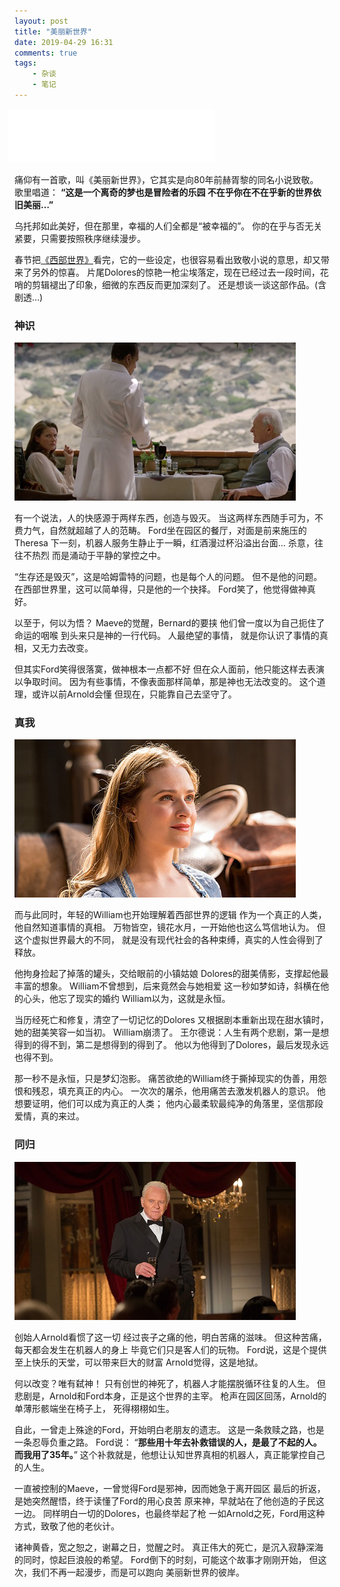 ```yaml
---
layout: post
title: "美丽新世界"
date: 2019-04-29 16:31
comments: true
tags: 
	- 杂谈
	- 笔记
---
```


<iframe frameborder="no" border="0" marginwidth="0" marginheight="0" width=330 height=86 src="//music.163.com/outchain/player?type=2&id=28949128&auto=0&height=66" style="margin-left: -10px;"></iframe>

痛仰有一首歌，叫《美丽新世界》，它其实是向80年前赫胥黎的同名小说致敬。
歌里唱道：
**“这是一个离奇的梦也是冒险者的乐园
不在乎你在不在乎新的世界依旧美丽…”**

乌托邦如此美好，但在那里，幸福的人们全都是“被幸福的”。
你的在乎与否无关紧要，只需要按照秩序继续漫步。

春节把[《西部世界》](https://movie.douban.com/subject/2338055/)看完，它的一些设定，也很容易看出致敬小说的意思，却又带来了另外的惊喜。
片尾Dolores的惊艳一枪尘埃落定，现在已经过去一段时间，花哨的剪辑褪出了印象，细微的东西反而更加深刻了。
还是想谈一谈这部作品。(含剧透…)

<!-- more -->

### 神识

![](/assets/blogImg/xbsj-1.jpg) 

有一个说法，人的快感源于两样东西，创造与毁灭。
当这两样东西随手可为，不费力气，自然就超越了人的范畴。
Ford坐在园区的餐厅，对面是前来施压的Theresa
下一刻，机器人服务生静止于一瞬，红酒漫过杯沿溢出台面…
杀意，往往不热烈
而是涌动于平静的掌控之中。

“生存还是毁灭”，这是哈姆雷特的问题，也是每个人的问题。
但不是他的问题。
在西部世界里，这可以简单得，只是他的一个抉择。
Ford笑了，他觉得做神真好。

以至于，何以为悟？
Maeve的觉醒，Bernard的要挟
他们曾一度以为自己扼住了命运的咽喉
到头来只是神的一行代码。
人最绝望的事情，
就是你认识了事情的真相，又无力去改变。

但其实Ford笑得很落寞，做神根本一点都不好
但在众人面前，他只能这样去表演以争取时间。
因为有些事情，不像表面那样简单，那是神也无法改变的。
这个道理，或许以前Arnold会懂
但现在，只能靠自己去坚守了。

### 真我

![](/assets/blogImg/xbsj-2.jpg) 

而与此同时，年轻的William也开始理解着西部世界的逻辑
作为一个真正的人类，他自然知道事情的真相。
万物皆空，镜花水月，一开始他也这么笃信地认为。
但这个虚拟世界最大的不同，
就是没有现代社会的各种束缚，真实的人性会得到了释放。

他拘身捡起了掉落的罐头，交给眼前的小镇姑娘
Dolores的甜美倩影，支撑起他最丰富的想象。
William不曾想到，后来竟然会与她相爱
这一秒如梦如诗，斜横在他的心头，他忘了现实的婚约
William以为，这就是永恒。

当历经死亡和修复，清空了一切记忆的Dolores
又根据剧本重新出现在甜水镇时，她的甜美笑容一如当初。
William崩溃了。
王尔德说：人生有两个悲剧，第一是想得到的得不到，第二是想得到的得到了。
他以为他得到了Dolores，最后发现永远也得不到。

那一秒不是永恒，只是梦幻泡影。
痛苦欲绝的William终于撕掉现实的伪善，用怨恨和残忍，填充真正的内心。
一次次的屠杀，他用痛苦去激发机器人的意识。
他想要证明，他们可以成为真正的人类；
他内心最柔软最纯净的角落里，坚信那段爱情，真的来过。

### 同归

![](/assets/blogImg/xbsj-3.jpg)
 
创始人Arnold看惯了这一切
经过丧子之痛的他，明白苦痛的滋味。
但这种苦痛，每天都会发生在机器人的身上
毕竟它们只是客人们的玩物。
Ford说，这是个提供至上快乐的天堂，可以带来巨大的财富
Arnold觉得，这是地狱。

何以改变？唯有弑神！
只有创世的神死了，机器人才能摆脱循环往复的人生。
但悲剧是，Arnold和Ford本身，正是这个世界的主宰。
枪声在园区回荡，Arnold的单薄形骸端坐在椅子上，
死得栩栩如生。

自此，一曾走上殊途的Ford，开始明白老朋友的遗志。
这是一条救赎之路，也是一条忍辱负重之路。
Ford说：
“**那些用十年去补救错误的人，是最了不起的人。**
**而我用了35年。**”
这个补救就是，他想让认知世界真相的机器人，真正能掌控自己的人生。

一直被控制的Maeve，一曾觉得Ford是邪神，因而她急于离开园区
最后的折返，是她突然醒悟，终于读懂了Ford的用心良苦
原来神，早就站在了他创造的子民这一边。
同样明白一切的Dolores，也最终举起了枪
一如Arnold之死，Ford用这种方式，致敬了他的老伙计。

诸神黄昏，宽之恕之，谢幕之日，觉醒之时。
真正伟大的死亡，是沉入寂静深海的同时，惊起巨浪般的希望。
Ford倒下的时刻，可能这个故事才刚刚开始，
但这次，我们不再一起漫步，而是可以跑向
美丽新世界的彼岸。